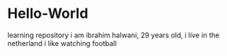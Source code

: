 # Hello-World
learning repository
i am ibrahim halwani, 29 years old, i live in the netherland
i like watching football
